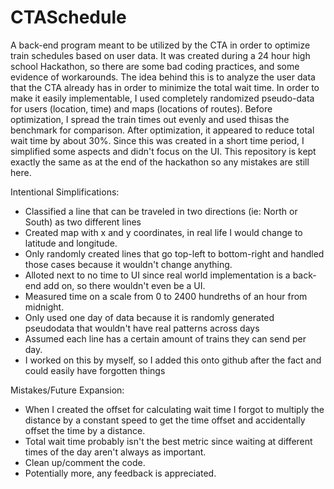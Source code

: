 # CTASchedule
A back-end program meant to be utilized by the CTA in order to optimize train schedules based on user data.
It was created during a 24 hour high school Hackathon, so there are some bad coding practices, and some
evidence of workarounds. The idea behind this is to analyze the user data that the CTA already has in order to
minimize the total wait time. In order to make it easily implementable, I used completely randomized pseudo-data
for users (location, time) and maps (locations of routes). Before optimization, I spread the train times out 
evenly and used thisas the benchmark for comparison. After optimization, it appeared to reduce total wait time 
by about 30%. Since this was created in a short time period, I simplified some aspects and didn't focus on the UI.
This repository is kept exactly the same as at the end of the hackathon so any mistakes are still here. 

Intentional Simplifications:
<ul>
  <li>Classified a line that can be traveled in two directions (ie: North or South) as two different lines</li>
  <li>Created map with x and y coordinates, in real life I would change to latitude and longitude.</li>
  <li>Only randomly created lines that go top-left to bottom-right and handled those cases because it wouldn't change anything.</li>
  <li>Alloted next to no time to UI since real world implementation is a back-end add on, so there wouldn't even be a UI.</li>
  <li>Measured time on a scale from 0 to 2400 hundreths of an hour from midnight.</li>
  <li>Only used one day of data because it is randomly generated pseudodata that wouldn't have real patterns across days</li>
  <li>Assumed each line has a certain amount of trains they can send per day.</li>
  <li>I worked on this by myself, so I added this onto github after the fact and could easily have forgotten things</li>
</ul>

Mistakes/Future Expansion:
<ul>
    <li>When I created the offset for calculating wait time I forgot to multiply the distance by a constant speed to get the time offset
    and accidentally offset the time by a distance.</li>
    <li>Total wait time probably isn't the best metric since waiting at different times of the day aren't always as important.</li>
    <li>Clean up/comment the code.</li>
    <li>Potentially more, any feedback is appreciated.</li>
</ul>
